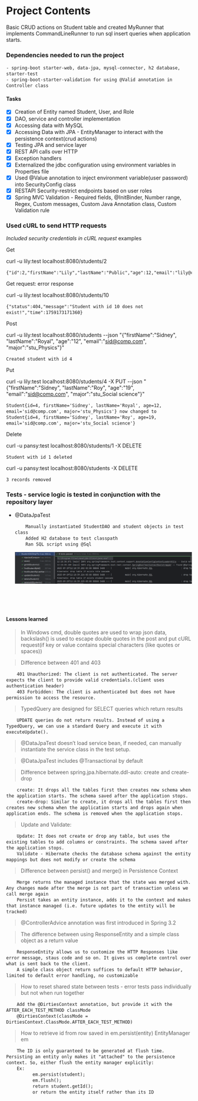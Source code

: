 # Project Contents

Basic CRUD actions on Student table and created MyRunner that implements CommandLineRunner to run sql insert queries when
application starts. 


### Dependencies needed to run the project
    - spring-boot starter-web, data-jpa, mysql-connector, h2 database, starter-test
    - spring-boot-starter-validation for using @Valid annotation in Controller class

#### Tasks

* [x] Creation of Entity named Student, User, and Role 
* [x] DAO, service and controller implementation
* [x] Accessing data with MySQL 
* [x] Accessing Data with JPA - EntityManager to interact with the persistence context(crud actions)
* [x] Testing JPA and service layer
* [x] REST API calls over HTTP
* [x] Exception handlers
* [x] Externalized the jdbc configuration using environment variables in Properties file
* [x] Used @Value annotation to inject environment variable(user password) into SecurityConfig class 
* [x] RESTAPI Security-restrict endpoints based on user roles
* [x] Spring MVC Validation - Required fields, @InitBinder, Number range, Regex, Custom messages, Custom
        Java Annotation class, Custom Validation rule

### Used cURL to send HTTP requests

*Included security credentials in cURL request* examples

Get

curl -u lily:test localhost:8080/students/2
```
{"id":2,"firstName":"Lily","lastName":"Public","age":12,"email":"lily@comp.com","major":"stu_Chemistry"}
```
Get request: error response

curl -u lily:test localhost:8080/students/10
```
{"status":404,"message":"Student with id 10 does not exist!","time":1759173171360}
```

Post

curl -u lily:test localhost:8080/students --json "{\"firstName\":\"Sidney\", \"lastName\":\"Royal\", \"age\":\"12\", \"email\":\"sid@comp.com\", \"major\":\"stu_Physics\"}"
```
Created student with id 4
```

Put

curl -u lily:test localhost:8080/students/4   -X PUT --json "{\"firstName\":\"Sidney\", \"lastName\":\"Roy\", \"age\":\"19\", \"email\":\"sid@comp.com\", \"major\":\"stu_Social science\"}"
```
Student{id=4, firstName='Sidney', lastName='Royal', age=12, email='sid@comp.com', major='stu_Physics'} now changed to Student{id=4, firstName='Sidney', lastName='Roy', age=19, email='sid@comp.com', major='stu_Social science'}
```

Delete

curl -u pansy:test localhost:8080/students/1 -X DELETE
 ```
 Student with id 1 deleted
 ```

curl -u pansy:test localhost:8080/students -X DELETE
```
3 records removed
```

### Tests - service logic is tested in conjunction with the repository layer
- @DataJpaTest

    ```
        Manually instantiated StudentDAO and student objects in test class
        Added H2 database to test classpath
        Ran SQL script using @Sql 
  
    ```   
  ![test](assets/testResult.png)


<br>
<br>
<br>

#### Lessons learned

> In Windows cmd, double quotes are used to wrap json data, backslash(\) is used to escape double quotes in the post and put cURL request(if key or value contains special characters (like quotes or spaces))

> Difference between 401 and 403
```
    401 Unauthorized: The client is not authenticated. The server expects the client to provide valid credentials.(client uses authentication header)
    403 Forbidden: The client is authenticated but does not have permission to access the resource. 
``` 

> TypedQuery are designed for SELECT queries which return results
```
    UPDATE queries do not return results. Instead of using a TypedQuery, we can use a standard Query and execute it with executeUpdate().
```

> @DataJpaTest doesn’t load service bean, if needed, can manually instantiate the service class in the test setup.

> @DataJpaTest includes @Transactional by default


> Difference between spring.jpa.hibernate.ddl-auto: create and create-drop
```
    create: It drops all the tables first then creates new schema when the application starts. The schema saved after the application stops.
    create-drop: Similar to create, it drops all the tables first then creates new schema when the application starts and drops again when application ends. The schema is removed when the application stops.
```  

> Update and Validate:
```
    Update: It does not create or drop any table, but uses the existing tables to add columns or constraints. The schema saved after the application stops.
    Validate - Hibernate checks the database schema against the entity mappings but does not modify or create the schema
```

> Difference between persist() and merge() in Persistence Context
```
    Merge returns the managed instance that the state was merged with. Any changes made after the merge is not part of transaction unless we call merge again
    Persist takes an entity instance, adds it to the context and makes that instance managed (i.e. future updates to the entity will be tracked)
```  

> @ControllerAdvice annotation was first introduced in Spring 3.2 

> The difference between using ResponseEntity and a simple class object as a return value
```
    ResponseEntity allows us to customize the HTTP Responses like error message, staus code and so on. It gives us complete control over what is sent back to the client. 
    A simple class object return suffices to default HTTP behavior, limited to default error handling, no customizable
```  

> How to reset shared state between tests - error tests pass individually but not when run together
```
    Add the @DirtiesContext annotation, but provide it with the AFTER_EACH_TEST_METHOD classMode
    @DirtiesContext(classMode = DirtiesContext.ClassMode.AFTER_EACH_TEST_METHOD)
```

> How to retrieve id from row saved in em.persist(entity)  EntityManager em
```
    The ID is only guaranteed to be generated at flush time. Persisting an entity only makes it "attached" to the persistence context. So, either flush the entity manager explicitly:
    Ex:
          em.persist(student);
          em.flush();
          return student.getId();
          or return the entity itself rather than its ID
```
  


  
